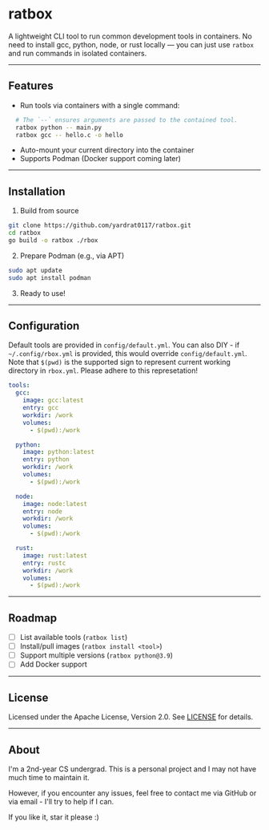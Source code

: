 # ratbox

A lightweight CLI tool to run common development tools in containers. No need to install gcc, python, node, or rust locally — you can just use `ratbox` and run commands in isolated containers.

---

## Features

- Run tools via containers with a single command:

```bash
  # The `--` ensures arguments are passed to the contained tool.
  ratbox python -- main.py
  ratbox gcc -- hello.c -o hello
```

- Auto-mount your current directory into the container
- Supports Podman (Docker support coming later)

---

## Installation

1. Build from source

```bash
git clone https://github.com/yardrat0117/ratbox.git
cd ratbox
go build -o ratbox ./rbox
```

2. Prepare Podman (e.g., via APT)

```bash
sudo apt update
sudo apt install podman
```

3. Ready to use!


---

## Configuration

Default tools are provided in `config/default.yml`. 
You can also DIY - if `~/.config/rbox.yml` is provided, this would override `config/default.yml`.
Note that `$(pwd)` is the supported sign to represent current working directory in `rbox.yml`. Please adhere to this represetation!

```yml
tools:
  gcc:
    image: gcc:latest
    entry: gcc
    workdir: /work
    volumes:
      - $(pwd):/work

  python:
    image: python:latest
    entry: python
    workdir: /work
    volumes:
      - $(pwd):/work

  node:
    image: node:latest
    entry: node
    workdir: /work
    volumes:
      - $(pwd):/work

  rust:
    image: rust:latest
    entry: rustc
    workdir: /work
    volumes:
      - $(pwd):/work
```


---

## Roadmap

- [ ] List available tools (`ratbox list`)
- [ ] Install/pull images (`ratbox install <tool>`)
- [ ] Support multiple versions (`ratbox python@3.9`)
- [ ] Add Docker support

---

## License

Licensed under the Apache License, Version 2.0. See [LICENSE](./LICENSE) for details.

---

## About

I'm a 2nd-year CS undergrad. This is a personal project and I may not have much time to maintain it.

However, if you encounter any issues, feel free to contact me via GitHub or via email - I'll try to help if I can.

If you like it, star it please :)
